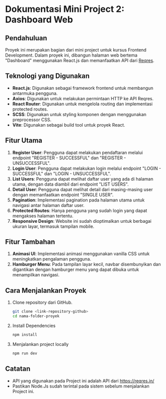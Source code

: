 # Dokumentasi Mini Project 2: Dashboard Web

## Pendahuluan

Proyek ini merupakan bagian dari mini project untuk kursus Frontend Development. Dalam proyek ini, dibangun halaman web bertema "Dashboard" menggunakan React.js dan memanfaatkan API dari [Reqres](https://reqres.in/).

## Teknologi yang Digunakan

- **React.js**: Digunakan sebagai framework frontend untuk membangun antarmuka pengguna.
- **Axios**: Digunakan untuk melakukan permintaan HTTP ke API Reqres.
- **React Router**: Digunakan untuk mengelola routing dan implementasi protected routes.
- **SCSS**: Digunakan untuk styling komponen dengan menggunakan preprocessor CSS.
- **Vite**: Digunakan sebagai build tool untuk proyek React.

## Fitur Utama

1. **Register User**: Pengguna dapat melakukan pendaftaran melalui endpoint "REGISTER - SUCCESSFUL" dan "REGISTER - UNSUCCESSFUL".
2. **Login User**: Pengguna dapat melakukan login melalui endpoint "LOGIN - SUCCESSFUL" dan "LOGIN - UNSUCCESSFUL".
3. **List Users**: Pengguna dapat melihat daftar user yang ada di halaman utama, dengan data diambil dari endpoint "LIST USERS".
4. **Detail User**: Pengguna dapat melihat detail dari masing-masing user dengan memanfaatkan endpoint "SINGLE USER".
5. **Pagination**: Implementasi pagination pada halaman utama untuk navigasi antar halaman daftar user.
6. **Protected Routes**: Hanya pengguna yang sudah login yang dapat mengakses halaman tertentu.
7. **Responsive Design**: Website ini sudah dioptimalkan untuk berbagai ukuran layar, termasuk tampilan mobile.

## Fitur Tambahan

1. **Animasi UI**: Implementasi animasi menggunakan vanilla CSS untuk meningkatkan pengalaman pengguna.
2. **Hamburger Menu**: Pada tampilan layar kecil, navbar disembunyikan dan digantikan dengan hamburger menu yang dapat dibuka untuk menampilkan navigasi.

## Cara Menjalankan Proyek
1. Clone repository dari GitHub.
   ```bash
   git clone <link-repository-github>
   cd nama-folder-proyek

2. Install Dependencies
   ```bash
   npm install

3. Menjalankan project locally
    ```bash
   npm run dev

## Catatan
   - API yang digunakan pada Project ini adalah API dari https://reqres.in/
   - Pastikan Node.Js sudah terintal pada sistem sebelum menjalankan Project ini.
